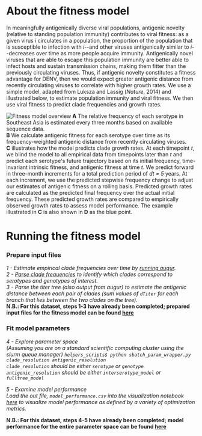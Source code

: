 # About the fitness model  
In meaningfully antigenically diverse viral populations, antigenic novelty (relative to standing population immunity) contributes to viral fitness: as a given virus _i_ circulates in a population, the proportion of the population that is susceptible to infection with _i_--and other viruses antigenically similar to _i_--decreases over time as more people acquire immunity.
Antigenically novel viruses that are able to escape this population immunity are better able to infect hosts and sustain transmission chains, making them fitter than the previously circulating viruses.
Thus, if antigenic novelty constitutes a fitness advantage for DENV, then we would expect greater antigenic distance from recently circulating viruses to correlate with higher growth rates.
We use a simple model, adapted from Luksza and Lassig (_Nature_, 2014) and illustrated below, to estimate population immunity and viral fitness. We then use viral fitness to predict clade frequencies and growth rates.

![Fitness model overview](https://raw.githubusercontent.com/blab/dengue-antigenic-dynamics/master/figures/png/serotype_fitness_model.png)
**A** The relative frequency of each serotype in Southeast Asia is estimated every three months based on available sequence data.  
**B** We calculate antigenic fitness for each serotype over time as its frequency-weighted antigenic distance from recently circulating viruses.  
**C** illustrates how the model predicts clade growth rates. At each timepoint _t_, we blind the model to all empirical data from timepoints later than _t_ and predict each serotype's future trajectory based on its initial frequency, time-invariant intrinsic fitness, and antigenic fitness at time _t_. We predict forward in three-month increments for a total prediction period of _dt = 5_ years.
At each increment, we use the predicted stepwise frequency change to adjust our estimates of antigenic fitness on a rolling basis.
Predicted growth rates are calculated as the predicted final frequency over the actual initial frequency. These predicted growth rates are  compared to empirically observed growth rates to assess model performance. The example illustrated in **C** is also shown in **D** as the blue point.

# Running the fitness model  
### Prepare input files
_1 - Estimate empirical clade frequencies over time by [running augur](../augur/)._   
_2 - [Parse clade frequencies](./helpers_scripts/parse-frequencies.ipynb) to identify which clades correspond to serotypes and genotypes of interest._  
_3 - Parse the titer tree (also output from augur) to estimate the antigenic distance between each pair of clades (sum values of `dTiter` for each branch that lies between the two clades on the tree)._  
**N.B.: For this dataset, steps 1-3 have already been completed; prepared input files for the fitness model can be found [here](../data/frequencies/)**  

### Fit model parameters
_4 - Explore parameter space_  
_(Assuming you are on a standard scientific computing cluster using the slurm queue manager)_
_`helpers_scripts$ python sbatch_param_wrapper.py clade_resolution antigenic_resolution`_   
_`clade_resolution` should be either `serotype` or `genotype`._  
_`antigenic_resolution` should be either `interserotype_model` or `fulltree_model`_  

_5 - Examine model performance_  
_Load the out file, `model_performance.csv` into the visualization notebook [here](../helpers_scripts/profile-likelihoods.ipynb) to visualize model performance as defined by a variety of optimization metrics._  
  
**N.B.: For this dataset, steps 4-5 have already been completed; model performance for the entire parameter space can be found [here](./profile_likelihoods/)**
